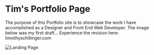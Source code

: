 Tim's Portfolio Page
==================
The purpose of this Portfolio site is to showcase the work I have accomplished as a Designer and Front End Web Developer. The image below was my first draft... Experience the revision here: timothyschillinger.com


![Landing Page](http://i.imgur.com/IOeCglw.png)